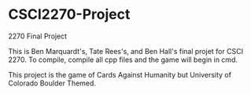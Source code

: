 # CSCI2270-Project
2270 Final Project

This is Ben Marquardt's, Tate Rees's, and Ben Hall's final projet for CSCI 2270.
To compile, compile all cpp files and the game will begin in cmd.

This project is the game of Cards Against Humanity but University of Colorado Boulder Themed.
